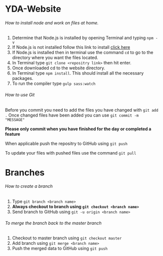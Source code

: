 # YDA-Website

###### How to install node and work on files at home.

1. Determine that Node.js is installed by opening Terminal and typing `npm -v`
2. If Node.js is not installed follow this link to install [click here](https://nodejs.org/en/download/)
3. If Node.js is installed then in terminal use the command `cd` to go to the directory where you want the files located.
4. In Terminal type `git clone <repositry link>` then hit enter.
5. Once downloaded cd to the website directory.
6. In Terminal type `npm install`. This should install all the necessary packages.
7. To run the compiler type `gulp sass:watch`

###### How to use Git
Before you commit you need to add the files you have changed with `git add .`
Once changed files have been added you can use `git commit -m "MESSAGE"`

**Please only commit when you have finished for the day or completed a feature**

When applicable push the repositry to GitHub using `git push`

To update your files with pushed files use the command `git pull`


# Branches

###### How to create a branch

1. Type `git branch <branch name>`
2. **Always checkout to branch using `git checkout <branch name>`**
3. Send branch to GitHub using `git -u origin <branch name>`

###### To merge the branch back to the master branch

1. Checkout to master branch using `git checkout master`
2. Add branch using `git merge <branch name>`
3. Push the merged data to GitHub using `git push`
